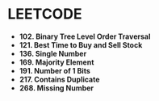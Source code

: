 # LEETCODE


- **102. Binary Tree Level Order Traversal**
- **121. Best Time to Buy and Sell Stock**
- **136. Single Number**
- **169. Majority Element**
- **191. Number of 1 Bits**
- **217. Contains Duplicate**
- **268. Missing Number**